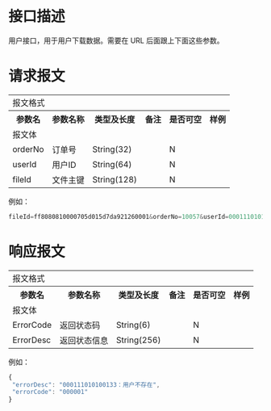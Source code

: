 # 接口描述
用户接口，用于用户下载数据。需要在 URL 后面跟上下面这些参数。

# 请求报文	
<table>
        <tr>
            <td colspan="6">报文格式</td>
        </tr>
        <tr>
            <th>参数名</th>
            <th>参数名称</th>
            <th>类型及长度</th>
            <th>备注</th>
            <th>是否可空</th>
            <th>样例</th>
        </tr>
        <tr>
             <td colspan="6">报文体</td>
        </tr>
        <tr>
            <td>orderNo</td>
            <td>订单号</td>
            <td>String(32)</td>
            <td></td>
            <td>N</td>
            <td></td>
        </tr>
        <tr>
            <td>userId</td>
            <td>用户ID</td>
            <td>String(64)</td>
            <td></td>
            <td>N</td>
            <td></td>
        </tr>
        <tr>
            <td>fileId</td>
            <td>文件主键</td>
            <td>String(128)</td>
            <td></td>
            <td>N</td>
            <td></td>
        </tr>
</table>

例如：
``` javascript
fileId=ff8080810000705d015d7da921260001&orderNo=10057&userId=0001110101001 
```

# 响应报文
<table>
        <tr>
            <td colspan="6">报文格式</td>
        </tr>
        <tr>
            <th>参数名</th>
            <th>参数名称</th>
            <th>类型及长度</th>
            <th>备注</th>
            <th>是否可空</th>
            <th>样例</th>
        </tr>
        <tr>
             <td colspan="6">报文体</td>
        </tr>
        <tr>
            <td>ErrorCode</td>
            <td>返回状态码</td>
            <td>String(6)</td>
            <td></td>
            <td>N</td>
            <td></td>
        </tr>
        <tr>
            <td>ErrorDesc</td>
            <td>返回状态信息</td>
            <td>String(256)</td>
            <td></td>
            <td>N</td>
            <td></td>
        </tr>
</table>

例如：

``` javascript
{
 "errorDesc": "000111010100133：用户不存在",
 "errorCode": "000001"
}
```


